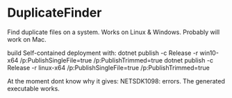 # DuplicateFinder

Find duplicate files on a system. Works on Linux & Windows. Probably will work on Mac. 

build Self-contained deployment with:
dotnet publish -c Release -r win10-x64 /p:PublishSingleFile=true /p:PublishTrimmed=true 
dotnet publish -c Release -r linux-x64 /p:PublishSingleFile=true /p:PublishTrimmed=true

At the moment dont know why it gives: NETSDK1098: errors. The generated executable works. 




